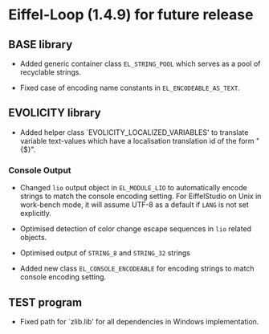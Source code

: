 # Eiffel-Loop (1.4.9) for future release

## BASE library

* Added generic container class `EL_STRING_POOL` which serves as a pool of recyclable strings.

* Fixed case of encoding name constants in `EL_ENCODEABLE_AS_TEXT`.

## EVOLICITY library

* Added helper class `EVOLICITY_LOCALIZED_VARIABLES' to translate variable text-values which have a localisation translation id of the form "{$<variable-name>}".

### Console Output

* Changed `lio` output object in `EL_MODULE_LIO` to automatically encode strings to match the console encoding setting. For EiffelStudio on Unix in work-bench mode, it will assume UTF-8 as a default if `LANG` is not set explicitly.

* Optimised detection of color change escape sequences in `lio` related objects.

* Optimised output of `STRING_8` and `STRING_32` strings

* Added new class `EL_CONSOLE_ENCODEABLE` for encoding strings to match console encoding setting.

## TEST program

* Fixed path for `zlib.lib' for all dependencies in Windows implementation.



